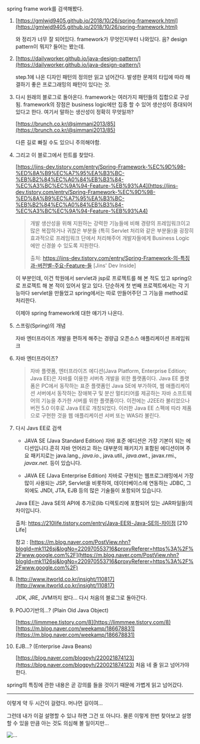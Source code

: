 spring frame work를 검색해봤다.

1. [https://gmlwjd9405.github.io/2018/10/26/spring-framework.html](https://gmlwjd9405.github.io/2018/10/26/spring-framework.html)

	와 정리가 너무 잘 되어있다. framework가 무엇인지부터 나와있다. 
	음? design pattern이 뭐지? 들어는 봤는데.


2. [https://dailyworker.github.io/java-design-pattern/](https://dailyworker.github.io/java-design-pattern/)

	step.1에 나온 디자인 패턴의 정의만 읽고 넘어간다. 발생한 문제의 타입에 따라 해결하기 좋은 프로그래밍의 패턴이 있다는 것. 


3. 다시 원래의 블로그로 돌아온다. framework는 여러가지 패턴들의 집합으로 구성 됨.
	framework의 장점은 business logic에만 집중 할 수 있어 생산성이 증대되어있다고 한다. 여기서 말하는 생산성이 정확히 무엇일까? 

	[https://brunch.co.kr/@simmani2013/85](https://brunch.co.kr/@simmani2013/85)

	다른 길로 빠질 수도 있으니 주의해야함.


4. 그리고 이 블로그에서 힌트를 찾았다.

	[https://jins-dev.tistory.com/entry/Spring-Framework-%EC%9D%98-%ED%8A%B9%EC%A7%95%EA%B3%BC-%EB%B2%84%EC%A0%84%EB%B3%84-%EC%A3%BC%EC%9A%94-Feature-%EB%93%A4](https://jins-dev.tistory.com/entry/Spring-Framework-%EC%9D%98-%ED%8A%B9%EC%A7%95%EA%B3%BC-%EB%B2%84%EC%A0%84%EB%B3%84-%EC%A3%BC%EC%9A%94-Feature-%EB%93%A4)

	> 개발 생산성을 위해 지원하는 강력한 기능들에 비해 경량의 프레임워크이고 많은 복잡하거나 귀찮은 부분들
	> (특히 Servlet 처리와 같은 부분들)을 굉장히 효과적으로 프레임워크 단에서 처리해주어
	> 개발자들에게 Business Logic 에만 신경쓸 수 있도록 지원한다. 
	>
	> 출처: https://jins-dev.tistory.com/entry/Spring-Framework-의-특징과-버전별-주요-Feature-들 [Jins' Dev Inside]

	이 부분인데, 이건 학원에서 servlet과 jsp로 프로젝트를 해 본 적도 있고 spring으로 프로젝트 해 본 적이 있어서 알고 있다. 단순하게 첫 번째 프로젝트에서는 각 기능마다 servlet을 만들었고 spring에서는 따로 만들어주던 그 기능을 method로 처리한다.

	이제야 spring framework에 대한 얘기가 나온다.


5. 스프링(Spring)의 개념

	자바 엔터프라이즈 개발을 편하게 해주는 경량급 오픈소스 애플리케이션 프레임워크


6. 자바 엔터프라이즈? 

	> 자바 플랫폼, 엔터프라이즈 에디션(Java Platform, Enterprise Edition; Java EE)은 자바를 이용한 서버측 개발을 위한 플랫폼이다. 
	> Java EE 플랫폼은 PC에서 동작하는 표준 플랫폼인 Java SE에 부가하여, 
	> 웹 애플리케이션 서버에서 동작하는 장애복구 및 분산 멀티티어를 제공하는 자바 소프트웨어의 기능을 추가한 서버를 위한 플랫폼이다. 
	> 이전에는 J2EE라 불리었으나 버전 5.0 이후로 Java EE로 개칭되었다.
	> 이러한 Java EE 스펙에 따라 제품으로 구현한 것을 웹 애플리케이션 서버 또는 WAS라 불린다.


7. 다시 Javs EE로 검색

	* JAVA SE (Java Standard Edition)
	자바 표준 에디션은 가장 기본이 되는 에디션입니다.흔히 자바 언어라고 하는 대부분의 패키지가 포함된 에디션이며
	주요 패키지로는 java.lang.*, java.io.*, java.util.*, java.awt.*, javax.rmi.*, javax.net.* 등이 있습니다.
 
	* JAVA EE (Java Enterprise Edition)
	자바로 구현되는 웹프로그래밍에서 가장 많이 사용되는 JSP, Servlet을 비롯하여, 데이터베이스에 연동하는 JDBC, 그 외에도 JNDI, JTA, EJB 등의 많은 기술들이 포함되어 있습니다.
 
	Java EE는 Java SE의 API에 추가로(lib 디렉토리에 포함되어 있는 JAR파일들)의 차이입니다.

	출처: https://210life.tistory.com/entry/Java-EE와-Java-SE의-차이점 [210 Life]


	참고 : [https://m.blog.naver.com/PostView.nhn?blogId=mk1126sj&logNo=220970553716&proxyReferer=https%3A%2F%2Fwww.google.com%2F](https://m.blog.naver.com/PostView.nhn?blogId=mk1126sj&logNo=220970553716&proxyReferer=https%3A%2F%2Fwww.google.com%2F)


8. [http://www.itworld.co.kr/insight/110817](http://www.itworld.co.kr/insight/110817)

	JDK, JRE, JVM까지 왔다… 다시 처음의 블로그로 돌아간다.


9. POJO기반의…? (Plain Old Java Object)

	[https://limmmee.tistory.com/8](https://limmmee.tistory.com/8)
	[https://m.blog.naver.com/weekamp/186678831](https://m.blog.naver.com/weekamp/186678831)


10. EJB…? (Enterprise Java Beans)

	[https://blog.naver.com/blogpyh/220021874123](https://blog.naver.com/blogpyh/220021874123)
	처음 네 줄 읽고 넘어가야 한다.


spring의 특징에 관한 내용은 곧 강의를 들을 것이기 때문에 가볍게 읽고 넘어갔다.

---

이렇게 약 두 시간이 걸렸다.
머나먼 길이여…

그런데 내가 이걸 설명할 수 있냐 하면 그건 또 아니다. 물론 이렇게 한번 찾아보고 설명할 수 있을 만큼 아는 것도 의심해 볼 일이지만…


![...](https://www.epiphanylaw.com/wp-content/uploads/2017/12/albert.jpg)
